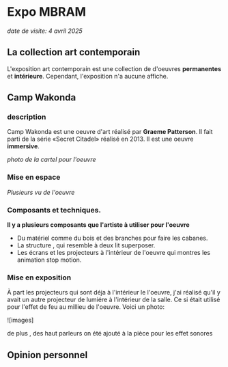 # Expo MBRAM  
*date de visite: 4 avril 2025*


## La collection art contemporain
L'exposition art contemporain est une collection de d'oeuvres **permanentes** et **intérieure**. Cependant, l'exposition n'a aucune affiche.

## Camp Wakonda

### description
Camp Wakonda est une oeuvre d'art réalisé par **Graeme Patterson**. Il fait parti de la série «Secret Citadel» réalisé en 2013. Il est une oeuvre **immersive**.

*photo de la cartel pour l'oeuvre*

### Mise en espace


*Plusieurs vu de l'oeuvre*

### Composants et techniques.

**Il y a plusieurs composants que l'artiste à utiliser pour l'oeuvre**
- Du matériel comme du bois et des branches pour faire les cabanes.
- La structure , qui resemble à deux lit superposer.
- Les écrans et les projecteurs à l'intérieur de l'oeuvre qui montres les animation stop motion.


### Mise en exposition  

À part les projecteurs qui sont déja à l'intérieur le l'oeuvre, j'ai réalisé qu'il y avait un autre projecteur de lumiére à l'intérieur de la salle. Ce si était utilisé pour l'effet de feu au millieu de l'oeuvre. Voici un photo:

![images]  

de plus , des haut parleurs on été ajouté à la pièce pour les effet sonores

## Opinion personnel
